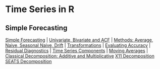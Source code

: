 # Time Series in R

## Simple Forecasting

[Simple Forecasting](docs/01SimpleForecasting.md) |
[Univariate, Bivariate and ACF](docs/0SimpleTSFCUnivariateBivariateACF.md) |
[Methods: Average, Naive, Seasonal Naive, Drift](docs/03SimpleFCMethodsAverageNaiveSeasonalNaiveDrift.md) |
[Transformations](docs/04Transformations.md) |
[Evaluating Accuracy](docs/05EvaluatingFCAccuracy.md) |
[Residual Diagnostics](docs/06ResidualDiagnostics.md) |
[Time Series Components](docs/07TimeSeriesComponents.md) |
[Moving Averages](docs/08MovingAverages.md) |
[Classical Decomposition: Additive and Multiplicative](docs/09ClassicalDecomposition.md)
[X11 Decomposition](docs/10X11Decomposition.md)
[SEATS Decomposition](docs/11SEATSDecomposition.md)